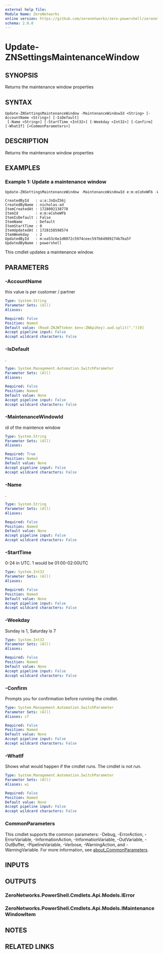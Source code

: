 ```yaml
---
external help file:
Module Name: ZeroNetworks
online version: https://github.com/zeronetworks/zero-powershell/zeronetworks/update-znsettingsmaintenancewindow
schema: 2.0.0
---
```


# Update-ZNSettingsMaintenanceWindow

## SYNOPSIS
Returns the maintenance window properties

## SYNTAX

```
Update-ZNSettingsMaintenanceWindow -MaintenanceWindowId <String> [-AccountName <String>] [-IsDefault]
 [-Name <String>] [-StartTime <Int32>] [-Weekday <Int32>] [-Confirm] [-WhatIf] [<CommonParameters>]
```

## DESCRIPTION
Returns the maintenance window properties

## EXAMPLES

### Example 1: Update a maintenance window
```powershell
Update-ZNSettingsMaintenanceWindow -MaintenanceWindowId e:m:eCoheWFb -Weekday 2 -Name Default
```

```output
CreatedById   : u:a:JnQxZS6j
CreatedByName : nicholas-ad
ItemCreatedAt : 1728092138778
ItemId        : e:m:eCoheWFb
ItemIsDefault : False
ItemName      : Default
ItemStartTime : 0
ItemUpdatedAt : 1728158598574
ItemWeekday   : 2
UpdatedById   : m:ea53c6e1d0072c5974ceec597b64989274b7ba5f
UpdatedByName : powershell
```

This cmdlet updates a maintenance window.

## PARAMETERS

### -AccountName
this value is per customer / partner

```yaml
Type: System.String
Parameter Sets: (All)
Aliases:

Required: False
Position: Named
Default value: (Read-ZNJWTtoken $env:ZNApiKey).aud.split(".")[0]
Accept pipeline input: False
Accept wildcard characters: False
```

### -IsDefault
.

```yaml
Type: System.Management.Automation.SwitchParameter
Parameter Sets: (All)
Aliases:

Required: False
Position: Named
Default value: None
Accept pipeline input: False
Accept wildcard characters: False
```

### -MaintenanceWindowId
id of the maintence window

```yaml
Type: System.String
Parameter Sets: (All)
Aliases:

Required: True
Position: Named
Default value: None
Accept pipeline input: False
Accept wildcard characters: False
```

### -Name
.

```yaml
Type: System.String
Parameter Sets: (All)
Aliases:

Required: False
Position: Named
Default value: None
Accept pipeline input: False
Accept wildcard characters: False
```

### -StartTime
0-24 in UTC.
1 would be 01:00-02:00UTC

```yaml
Type: System.Int32
Parameter Sets: (All)
Aliases:

Required: False
Position: Named
Default value: None
Accept pipeline input: False
Accept wildcard characters: False
```

### -Weekday
Sunday is 1, Saturday is 7

```yaml
Type: System.Int32
Parameter Sets: (All)
Aliases:

Required: False
Position: Named
Default value: None
Accept pipeline input: False
Accept wildcard characters: False
```

### -Confirm
Prompts you for confirmation before running the cmdlet.

```yaml
Type: System.Management.Automation.SwitchParameter
Parameter Sets: (All)
Aliases: cf

Required: False
Position: Named
Default value: None
Accept pipeline input: False
Accept wildcard characters: False
```

### -WhatIf
Shows what would happen if the cmdlet runs.
The cmdlet is not run.

```yaml
Type: System.Management.Automation.SwitchParameter
Parameter Sets: (All)
Aliases: wi

Required: False
Position: Named
Default value: None
Accept pipeline input: False
Accept wildcard characters: False
```

### CommonParameters
This cmdlet supports the common parameters: -Debug, -ErrorAction, -ErrorVariable, -InformationAction, -InformationVariable, -OutVariable, -OutBuffer, -PipelineVariable, -Verbose, -WarningAction, and -WarningVariable. For more information, see [about_CommonParameters](http://go.microsoft.com/fwlink/?LinkID=113216).

## INPUTS

## OUTPUTS

### ZeroNetworks.PowerShell.Cmdlets.Api.Models.IError

### ZeroNetworks.PowerShell.Cmdlets.Api.Models.IMaintenanceWindowItem

## NOTES

## RELATED LINKS

